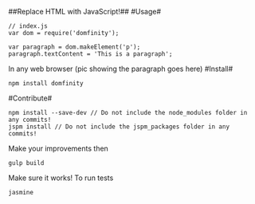 ##Replace HTML with JavaScript!##
#Usage#
```
// index.js
var dom = require('domfinity');

var paragraph = dom.makeElement('p');
paragraph.textContent = 'This is a paragraph';
```
In any web browser
(pic showing the paragraph goes here)
#Install#
```
npm install domfinity
```




#Contribute#

```
npm install --save-dev // Do not include the node_modules folder in any commits!
jspm install // Do not include the jspm_packages folder in any commits!
```

Make your improvements then

```
gulp build
```
Make sure it works! To run tests
```
jasmine
```
